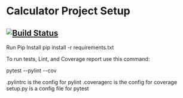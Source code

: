 # Calculator Project Setup
## [![Build Status](https://app.travis-ci.com/shilpa271/calc2.svg?branch=main)](https://app.travis-ci.com/shilpa271/calc2)

Run Pip Install
pip install -r requirements.txt

To run tests, Lint, and Coverage report use this command:

pytest  --pylint --cov

.pylintrc is the config for pylint
.coveragerc is the config for coverage
setup.py is a config file for pytest
